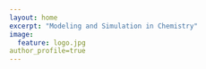 ```yaml
---
layout: home
excerpt: "Modeling and Simulation in Chemistry"
image:
  feature: logo.jpg
author_profile=true
---
```

